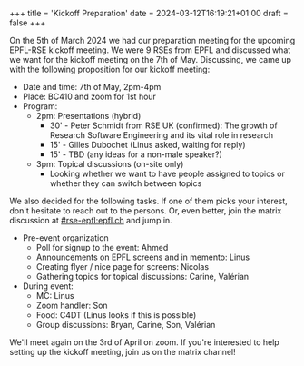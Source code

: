 +++
title = 'Kickoff Preparation'
date = 2024-03-12T16:19:21+01:00
draft = false
+++

On the 5th of March 2024 we had our preparation meeting for the upcoming EPFL-RSE kickoff meeting.
We were 9 RSEs from EPFL and discussed what we want for the kickoff meeting on the 7th of May.
Discussing, we came up with the following proposition for our kickoff meeting:

- Date and time: 7th of May, 2pm-4pm
- Place: BC410 and zoom for 1st hour
- Program:
  - 2pm: Presentations (hybrid)
    - 30' - Peter Schmidt from RSE UK (confirmed): The growth of Research Software Engineering and its vital role in research
    - 15' - Gilles Dubochet (Linus asked, waiting for reply)
    - 15' - TBD (any ideas for a non-male speaker?)
  - 3pm: Topical discussions (on-site only)
    - Looking whether we want to have people assigned to topics or whether they can switch between topics

We also decided for the following tasks.
If one of them picks your interest, don't hesitate to reach out to the persons.
Or, even better, join the matrix discussion at [#rse-epfl:epfl.ch](https://matrix.c4dt.org/#/room/#rse-epfl:epfl.ch)
and jump in.

- Pre-event organization
  - Poll for signup to the event: Ahmed
  - Announcements on EPFL screens and in memento: Linus
  - Creating flyer / nice page for screens: Nicolas
  - Gathering topics for topical discussions: Carine, Valérian
- During event:
  - MC: Linus 
  - Zoom handler: Son
  - Food: C4DT (Linus looks if this is possible)
  - Group discussions: Bryan, Carine, Son, Valérian 

We'll meet again on the 3rd of April on zoom.
If you're interested to help setting up the kickoff meeting, join us on the matrix channel!